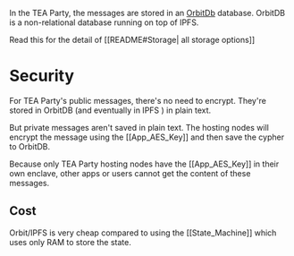 In the TEA Party, the messages are stored in an [OrbitDb](orbitdb.org) database.
OrbitDB is a non-relational database running on top of IPFS.

Read this for the detail of [[README#Storage| all storage options]]

# Security
For TEA Party's public messages, there's no need to encrypt.
They're stored in OrbitDB (and eventually in IPFS ) in plain text.

But private messages aren't saved in plain text. The hosting nodes will encrypt the message using the [[App_AES_Key]] and then save the cypher to OrbitDB. 

Because only TEA Party hosting nodes have the [[App_AES_Key]] in their own enclave, other apps or users cannot get the content of these messages.

## Cost
Orbit/IPFS is very cheap compared to using the [[State_Machine]] which uses only RAM to store the state.


